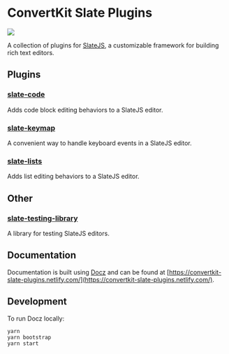# ConvertKit Slate Plugins

![](https://img.shields.io/circleci/project/github/ConvertKit/slate-plugins/master.svg?style=flat)

A collection of plugins for [SlateJS](https://docs.slatejs.org/), a customizable framework for building rich text editors.

## Plugins

### [slate-code](https://convertkit-slate-plugins.netlify.com/plugins/slate-code)

Adds code block editing behaviors to a SlateJS editor.

### [slate-keymap](https://convertkit-slate-plugins.netlify.com/plugins/slate-keymap)

A convenient way to handle keyboard events in a SlateJS editor.

### [slate-lists](https://convertkit-slate-plugins.netlify.com/plugins/slate-lists)

Adds list editing behaviors to a SlateJS editor.

## Other

### [slate-testing-library](https://convertkit-slate-plugins.netlify.com/plugins/slate-testing-library)

A library for testing SlateJS editors.

## Documentation

Documentation is built using [Docz](https://www.docz.site/) and can be found at [https://convertkit-slate-plugins.netlify.com/](https://convertkit-slate-plugins.netlify.com/).

## Development

To run Docz locally:

```
yarn
yarn bootstrap
yarn start
```
